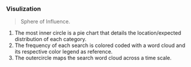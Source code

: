 ### Visulization

> Sphere of Influence.

1. The most inner circle is a pie chart that details the location/expected distribution of each category. 
2. The frequency of each search is colored coded with a word cloud and its respective color legend as reference. 
3. The outercircle maps the search word cloud across a time scale. 
